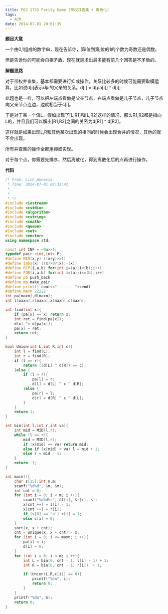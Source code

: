 ```yaml
---
title: POJ 1733 Parity Game (带权并查集 + 离散化)
tags:
  - ACM
date: 2014-07-01 20:01:39
---
```


**题目大意**

一个由0,1组成的数字串，现在告诉你，第i位到第j位的1的个数为奇数还是偶数。

但是告诉你的可能会自相矛盾，现在就是求出最多能有前几个回答是不矛盾的。

**解题思路**

对于带权并查集，基本都需要进行抑或操作，关系比较多的时候可能需要取模运算，比如说d[i]表示i与i的父亲的关系。d[i] = d[pa[i]] ^ d[i];

此题也是一样，可以把左端点看做是父亲节点，右端点看做是儿子节点，儿子节点向父亲节点连边，边就相当于c[i]。

于是对于某一个值L，假如出现了[L,R1]和[L,R2]这样的情况，那么R1,R2都是指向L的，并且我们可以解出[R1,R2]之间的关系为d[R1] ^ d[R2]。

这样就是如果出现L,R和其他某次出现的相同的时候会出现合并的情况，其他的就不会出现。

所有并查集的操作全都用抑或实现。

对于每个点，你需要先排序，然后离散化，得到离散化后的点再进行操作。

**代码**

```cpp
/* From: Lich_Amnesia
 * Time: 2014-07-01 09:33:42
 *
 *
 * */
#include <iostream>
#include <cstdio>
#include <algorithm>
#include <cstring>
#include <cmath>
#include <queue>
#include <set>
#include <vector>
using namespace std;

const int INF = ~0u>>1;
typedef pair <int,int> P;
#define MID(x,y) ((x+y)>>1)
#define iabs(x) ((x)>0?(x):-(x))
#define REP(i,a,b) for(int i=(a);i<(b);i++)
#define FOR(i,a,b) for(int i=(a);i<=(b);i++)
#define pb push_back
#define mp make_pair
#define print() cout<<"--------"<<endl
#define maxn 22222
int pa[maxn],d[maxn];
int l[maxn],r[maxn],x[maxn],c[maxn];

int find(int x){
	if (pa[x] == x) return x;
	int ret = find(pa[x]);
	d[x] ^= d[pa[x]];
	pa[x] = ret;
	return ret;
}

bool Union(int L,int R,int c){
	int l = find(L);
	int r = find(R);
	if (l == r){
		return ((d[L] ^ d[R]) == c);
	}else {
		if (l > r){
			pa[l] = r;
			d[l] = d[L] ^ c ^ d[R]; 
		}else {
			pa[r] = l;
			d[r] = d[R] ^ c ^ d[L];
		}
	}
	return 1;
}

int bin(int l,int r,int va){
	int mid = MID(l,r);
	while (l <= r){
		mid = MID(l,r);
		if (x[mid] == va) return mid;
		else if (x[mid] < va) l = mid + 1;
		else r = mid - 1;
	}
	return -1;
}

int main(){
	char s[15];int n,m;
	scanf("%d%d", &n, &m);
	int cnt = 0;
	for (int i = 0; i < m; i ++){
		scanf("%d%d%s", &l[i], &r[i], s);
		x[cnt ++] = l[i] - 1;
		x[cnt ++] = r[i];
		if (s[0] == 'o') c[i] = 1;
		else c[i] = 0;
	}
	sort(x, x + cnt);
	cnt = unique(x, x + cnt) - x;
	for (int i = 0; i <= maxn; i ++){
		pa[i] = i;
		d[i] = 0;
	}
	for (int i = 0; i < m; i ++){
		int L = bin(0, cnt - 1, l[i] - 1) + 1;
		int R = bin(0, cnt - 1, r[i])  + 1;

		if (Union(L,R,c[i]) == 0){
			printf("%dn", i);
			return 0;
		}
	}
	printf("%dn", m);
	return 0;
}

```

	 

	 